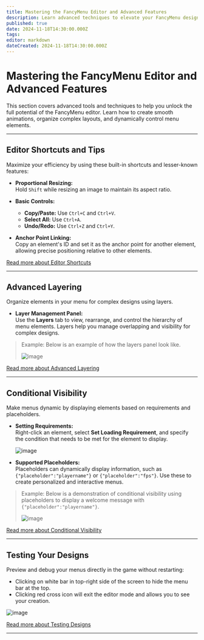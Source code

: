 ```yaml
---
title: Mastering the FancyMenu Editor and Advanced Features  
description: Learn advanced techniques to elevate your FancyMenu designs.  
published: true  
date: 2024-11-18T14:30:00.000Z  
tags:  
editor: markdown  
dateCreated: 2024-11-18T14:30:00.000Z  
---
```


# Mastering the FancyMenu Editor and Advanced Features

This section covers advanced tools and techniques to help you unlock the full potential of the FancyMenu editor. Learn how to create smooth animations, organize complex layouts, and dynamically control menu elements.

---

## Editor Shortcuts and Tips  

Maximize your efficiency by using these built-in shortcuts and lesser-known features:

- **Proportional Resizing:**  
  Hold `Shift` while resizing an image to maintain its aspect ratio.  

- **Basic Controls:**  
  - **Copy/Paste:** Use `Ctrl+C` and `Ctrl+V`.  
  - **Select All:** Use `Ctrl+A`.  
  - **Undo/Redo:** Use `Ctrl+Z` and `Ctrl+Y`.  

- **Anchor Point Linking:**  
  Copy an element's ID and set it as the anchor point for another element, allowing precise positioning relative to other elements.  

[Read more about Editor Shortcuts](#editor-shortcuts-and-tips)

---

## Advanced Layering  

Organize elements in your menu for complex designs using layers.  

- **Layer Management Panel:**  
  Use the **Layers** tab to view, rearrange, and control the hierarchy of menu elements. Layers help you manage overlapping and visibility for complex designs.  

> Example: Below is an example of how the layers panel look like.
> 
> ![image](https://github.com/user-attachments/assets/8a902fa4-b472-4a72-ad8d-4876ada20eb3)


[Read more about Advanced Layering](#advanced-layering)

---

## Conditional Visibility  

Make menus dynamic by displaying elements based on requirements and placeholders.  

- **Setting Requirements:**  
  Right-click an element, select **Set Loading Requirement**, and specify the condition that needs to be met for the element to display.  

  ![image](https://github.com/user-attachments/assets/cf2fea0a-2bbb-4714-91f6-0356b2b11e4a)


- **Supported Placeholders:**  
  Placeholders can dynamically display information, such as `{"placeholder":"playername"}` or `{"placeholder":"fps"}`. Use these to create personalized and interactive menus.  

> Example: Below is a demonstration of conditional visibility using placeholders to display a welcome message with `{"placeholder":"playername"}`.  
> 
> ![image](https://github.com/user-attachments/assets/83e2af84-92d0-4a9b-8b33-d7074a694205)


[Read more about Conditional Visibility](#conditional-visibility)

---

## Testing Your Designs  

Preview and debug your menus directly in the game without restarting:
- Clicking on white bar in top-right side of the screen to hide the menu bar at the top.
- Clicking red cross icon will exit the editor mode and allows you to see your creation.

![image](https://github.com/user-attachments/assets/5acb7dc9-4615-4e79-bcbc-79f74b55b209)

[Read more about Testing Designs](#testing-your-designs)

---
